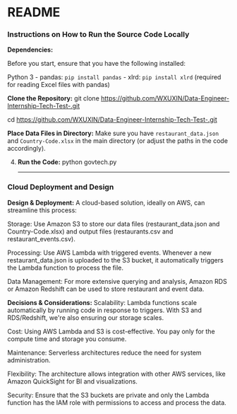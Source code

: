# README

### Instructions on How to Run the Source Code Locally
**Dependencies:**

Before you start, ensure that you have the following installed:

Python 3
    - pandas: `pip install pandas`
    - xlrd: `pip install xlrd` (required for reading Excel files with pandas)

**Clone the Repository:**
git clone https://github.com/WXUXIN/Data-Engineer-Internship-Tech-Test-.git

cd https://github.com/WXUXIN/Data-Engineer-Internship-Tech-Test-.git

**Place Data Files in Directory:**
Make sure you have `restaurant_data.json` and `Country-Code.xlsx` in the main directory (or adjust the paths in the code accordingly).

4. **Run the Code:**
python govtech.py

	---
### Cloud Deployment and Design
**Design & Deployment:**
A cloud-based solution, ideally on AWS, can streamline this process:

Storage: Use Amazon S3 to store our data files (restaurant_data.json and Country-Code.xlsx) and output files (restaurants.csv and restaurant_events.csv).

Processing: Use AWS Lambda with triggered events. Whenever a new restaurant_data.json is uploaded to the S3 bucket, it automatically triggers the Lambda function to process the file.

Data Management: For more extensive querying and analysis, Amazon RDS or Amazon Redshift can be used to store restaurant and event data.

**Decisions & Considerations:**
Scalability: Lambda functions scale automatically by running code in response to triggers. With S3 and RDS/Redshift, we're also ensuring our storage scales.

Cost: Using AWS Lambda and S3 is cost-effective. You pay only for the compute time and storage you consume.

Maintenance: Serverless architectures reduce the need for system administration.

Flexibility: The architecture allows integration with other AWS services, like Amazon QuickSight for BI and visualizations.

Security: Ensure that the S3 buckets are private and only the Lambda function has the IAM role with permissions to access and process the data.
